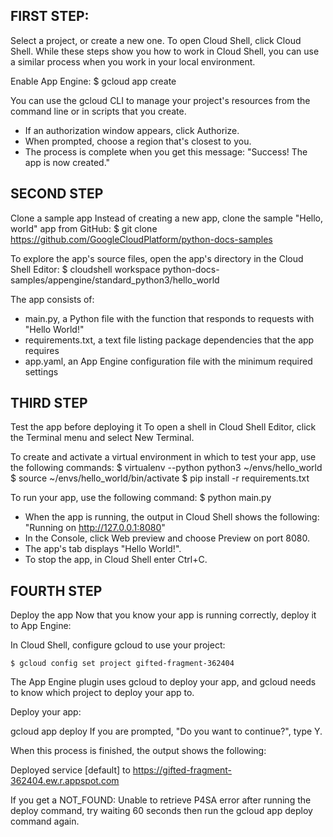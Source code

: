 ## FIRST STEP: 

Select a project, or create a new one.
To open Cloud Shell, click Cloud Shell. While these steps show you how to work in Cloud Shell, you can use a similar process when you work in your local environment.

Enable App Engine:
    $ gcloud app create

You can use the gcloud CLI to manage your project's resources from the command line or in scripts that you create.
- If an authorization window appears, click Authorize.
- When prompted, choose a region that's closest to you.
- The process is complete when you get this message: "Success! The app is now created."

## SECOND STEP
Clone a sample app
Instead of creating a new app, clone the sample "Hello, world" app from GitHub:
    $ git clone https://github.com/GoogleCloudPlatform/python-docs-samples

To explore the app's source files, open the app's directory in the Cloud Shell Editor:
    $ cloudshell workspace python-docs-samples/appengine/standard_python3/hello_world

The app consists of:

- main.py, a Python file with the function that responds to requests with "Hello World!"
- requirements.txt, a text file listing package dependencies that the app requires
- app.yaml, an App Engine configuration file with the minimum required settings

## THIRD STEP
Test the app before deploying it
To open a shell in Cloud Shell Editor, click the Terminal menu and select New Terminal.

To create and activate a virtual environment in which to test your app, use the following commands:
    $ virtualenv --python python3 ~/envs/hello_world
    $ source ~/envs/hello_world/bin/activate
    $ pip install -r requirements.txt

To run your app, use the following command:
    $ python main.py

- When the app is running, the output in Cloud Shell shows the following: "Running on http://127.0.0.1:8080"
- In the Console, click  Web preview and choose Preview on port 8080.
- The app's tab displays "Hello World!".
- To stop the app, in Cloud Shell enter Ctrl+C.

## FOURTH STEP
Deploy the app
Now that you know your app is running correctly, deploy it to App Engine:

In Cloud Shell, configure gcloud to use your project:

    $ gcloud config set project gifted-fragment-362404
The App Engine plugin uses gcloud to deploy your app, and gcloud needs to know which project to deploy your app to.

Deploy your app:

gcloud app deploy
If you are prompted, "Do you want to continue?", type Y.


When this process is finished, the output shows the following:

Deployed service [default] to https://gifted-fragment-362404.ew.r.appspot.com

If you get a NOT_FOUND: Unable to retrieve P4SA error after running the deploy command, try waiting 60 seconds then run the gcloud app deploy command again.
